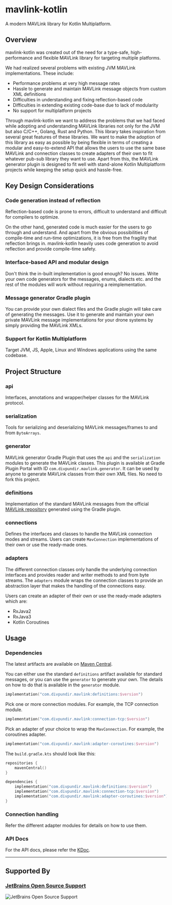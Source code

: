 # mavlink-kotlin

A modern MAVLink library for Kotlin Multiplatform.

## Overview

mavlink-kotlin was created out of the need for a type-safe, high-performance and flexible MAVLink library for targeting
multiple platforms.

We had realized several problems with existing JVM MAVLink implementations. These include:
- Performance problems at very high message rates
- Hassle to generate and maintain MAVLink message objects from custom XML definitions
- Difficulties in understanding and fixing reflection-based code
- Difficulties in extending existing code-base due to lack of modularity
- No support for multiplatform projects

Through mavlink-kotlin we want to address the problems that we had faced while adopting and understanding MAVLink
libraries not only for the JVM but also C/C++, Golang, Rust and Python. This library takes inspiration from several
great features of these libraries. We want to make the adoption of this library as easy as possible by being flexible in
terms of creating a modular and easy-to-extend API that allows the users to use the same base MAVLink and connection
classes to create adapters of their own to fit whatever pub-sub library they want to use. Apart from this, the MAVLink
generator plugin is designed to fit well with stand-alone Kotlin Multiplatform projects while keeping the setup quick
and hassle-free.

## Key Design Considerations

### Code generation instead of reflection

Reflection-based code is prone to errors, difficult to understand and difficult for compilers to optimize.

On the other hand, generated code is much easier for the users to go through and understand. And apart from the obvious
possibilities of compile-time and run-time optimizations, it is free from the fragility that reflection brings in.
mavlink-kotlin heavily uses code generation to avoid reflection and provide compile-time safety.

### Interface-based API and modular design

Don't think the in-built implementation is good enough? No issues. Write your own code generators for the messages,
enums, dialects etc. and the rest of the modules will work without requiring a reimplementation.

### Message generator Gradle plugin

You can provide your own dialect files and the Gradle plugin will take care of generating the messages. Use it to
generate and maintain your own private MAVLink message implementations for your drone systems by simply providing the
MAVLink XMLs.

### Support for Kotlin Multiplatform

Target JVM, JS, Apple, Linux and Windows applications using the same codebase.

## Project Structure

### api

Interfaces, annotations and wrapper/helper classes for the MAVLink protocol.

### serialization

Tools for serializing and deserializing MAVLink messages/frames to and from `ByteArrays`.

### generator

MAVLink generator Gradle Plugin that uses the `api` and the `serialization` modules to generate the MAVLink classes. 
This plugin is available at Gradle Plugin Portal with ID `com.divpundir.mavlink.generator`. It can be used by anyone
to generate MAVLink classes from their own XML files. No need to fork this project.

### definitions

Implementation of the standard MAVLink messages from the official [MAVLink repository](https://github.com/mavlink/mavlink)
generated using the Gradle plugin.

### connections

Defines the interfaces and classes to handle the MAVLink connection modes and streams. Users can create `MavConnection`
implementations of their own or use the ready-made ones.

### adapters

The different connection classes only handle the underlying connection interfaces and provides reader and writer methods
to and from byte streams. The `adapters` module wraps the connection classes to provide an abstraction layer that makes
the handling of the connections easy.

Users can create an adapter of their own or use the ready-made adapters which are:
- RxJava2
- RxJava3
- Kotlin Coroutines

## Usage

### Dependencies

The latest artifacts are available on [Maven Central](https://central.sonatype.com/namespace/com.divpundir.mavlink).

You can either use the standard `definitions` artifact available for standard messages, or you can use the `generator`
to generate your own. The details on how to do that is available in the `generator` module.

```kotlin
implementation("com.divpundir.mavlink:definitions:$version")
```

Pick one or more connection modules. For example, the TCP connection module.

```kotlin
implementation("com.divpundir.mavlink:connection-tcp:$version")
```

Pick an adapter of your choice to wrap the `MavConnection`. For example, the coroutines adapter.

```kotlin
implementation("com.divpundir.mavlink:adapter-coroutines:$version")
```

The `build.gradle.kts` should look like this:

```kotlin
repositories {
    mavenCentral()
}

dependencies {
    implementation("com.divpundir.mavlink:definitions:$version")
    implementation("com.divpundir.mavlink:connection-tcp:$version")
    implementation("com.divpundir.mavlink:adapter-coroutines:$version")
}
```

### Connection handling

Refer the different adapter modules for details on how to use them.

### API Docs

For the API docs, please refer the [KDoc](https://divyanshupundir.github.io/mavlink-kotlin/).

---

## Supported By

### [JetBrains Open Source Support](https://jb.gg/OpenSourceSupport)

![JetBrains Open Source Support](https://resources.jetbrains.com/storage/products/company/brand/logos/jb_beam.svg)
